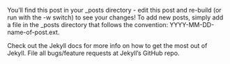 You’ll find this post in your _posts directory - edit this post and re-build (or run with the -w switch) to see your changes! To add new posts, simply add a file in the _posts directory that follows the convention: YYYY-MM-DD-name-of-post.ext.

Check out the Jekyll docs for more info on how to get the most out of Jekyll. File all bugs/feature requests at Jekyll’s GitHub repo.